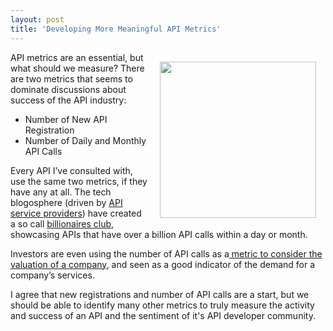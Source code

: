 ```yaml
---
layout: post
title: 'Developing More Meaningful API Metrics'
---
```

<p><img style="padding: 15px;" src="http://kinlane-productions.s3.amazonaws.com/api-evangelist/metrics/api-metrics.jpg" alt="" width="250" align="right" /></p>
<p>API metrics are an essential, but what should we measure?  There are two metrics that seems to dominate discussions about success of the API industry:</p>
<ul class="mainlist">
<li>Number of New API Registration</li>
<li>Number of Daily and Monthly API Calls</li>
</ul>
<p>Every API I&rsquo;ve consulted with, use the same two metrics, if they have any at all.  The tech blogosphere (driven by <a title="API service proviers" href="http://apievangelist.com/serviceproviders/">API service providers</a>) have created a so call <a title="billionaires club" href="http://blog.programmableweb.com/2011/05/25/who-belongs-to-the-api-billionaires-club/">billionaires club</a>, showcasing APIs that have over a billion API calls within a day or month.</p>
<p>Investors are even using the number of API calls as a<a title="considered a metric you can use to consider the valuation of a company by investors" href="http://techcrunch.com/2012/01/03/kleiner-klout-30-million/">&nbsp;metric to consider the valuation of a company</a>, and seen as a good indicator of the demand for a company&rsquo;s services.</p>
<p>I agree that new registrations and number of API calls are a start, but we should be able to identify many other metrics to truly measure the activity and success of an API and the sentiment of it's API developer community.</p>